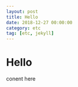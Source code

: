 ```yaml
---
layout: post
title: Hello
date: 2018-12-27 00:00:00
category: etc
tag: [etc, jekyll]
---
```

# Hello

conent here
